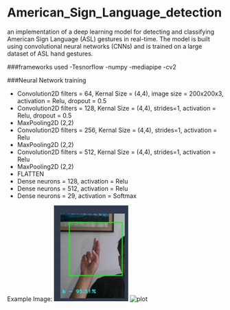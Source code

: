 # American_Sign_Language_detection
 an implementation of a deep learning model for detecting and classifying American Sign Language (ASL) gestures in real-time. The model is built using convolutional neural networks (CNNs) and is trained on a large dataset of ASL hand gestures.
 
 ###frameworks used
 -Tesnorflow
 -numpy
 -mediapipe
 -cv2
 
 ###Neural Network training
 - Convolution2D filters = 64, Kernal Size = (4,4), image size = 200x200x3, activation = Relu, dropout = 0.5
 - Convolution2D filters = 128, Kernal Size = (4,4), strides=1, activation = Relu, dropout = 0.5
 - MaxPooling2D (2,2)
 - Convolution2D filters = 256, Kernal Size = (4,4), strides=1, activation = Relu
 - MaxPooling2D (2,2)
 - Convolution2D filters = 512, Kernal Size = (4,4), strides=1, activation = Relu
 - MaxPooling2D (2,2)
 -  FLATTEN
 -  Dense neurons = 128, activation = Relu
 -  Dense neurons = 512, activation = Relu
 -  Dense neurons = 29, activation = Softmax


Example Image:
![alt text](https://github.com/shrey19702/American_Sign_Language_detection/blob/images/image1.jpg?raw=true)
![plot](../images/image1.jpg)
